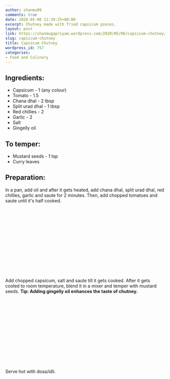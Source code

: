 ```yaml
---
author: shanmu09
comments: true
date: 2020-05-06 11:39:25+00:00
excerpt: Chutney made with fried capsicum pieces.
layout: post
link: https://shanmugapriyam.wordpress.com/2020/05/06/capsicum-chutney/
slug: capsicum-chutney
title: Capsicum Chutney
wordpress_id: 757
categories:
- Food and Culinary
---
```


<style>
.square {
    float:left;
    width: 49%;
    border-radius:5%;
    padding-bottom : 40%; /* = width for a 1:1 aspect ratio */
    margin:0.5%;
    background-position:center center;
    background-repeat:no-repeat;
    background-size:cover; /* you change this to "contain" if you don't want the images to be cropped */
}
	
#break {
    clear:both;
}

.img_1{background-image:url('https://shanmugapriyam.files.wordpress.com/2020/05/00000img_00000_burst20200506161631523_cover-1.jpg');}
.img_2{background-image:url('https://shanmugapriyam.files.wordpress.com/2020/05/00100lrportrait_00100_burst20200506161720879_cover.jpg');}
.img_3{background-image:url('https://shanmugapriyam.files.wordpress.com/2020/05/00000img_00000_burst20200506161927493_cover.jpg');}
.img_4{background-image:url('https://shanmugapriyam.files.wordpress.com/2020/05/00100lrportrait_00100_burst20200506181408738_cover.jpg');}


.resize_fit_center {
    max-width:60%;
    max-height:60%;
    vertical-align: middle;
    display: block;
    margin-left: auto;
    margin-right: auto;
    border-radius:5%;
}

.center {
  margin: auto;
  width: 60%;
}
</style>














## Ingredients:







  * Capsicum - 1 (any colour)
  * Tomato - 1.5
  * Chana dhal - 2 tbsp
  * Split urad dhal - 1 tbsp
  * Red chillies - 2
  * Garlic - 2
  * Salt
  * Gingelly oil






## To temper:







  * Mustard seeds - 1 tsp
  * Curry leaves






## Preparation:







In a pan, add oil and after it gets heated, add chana dhal, split urad dhal, red chillies, garlic and saute for 2 minutes. Then, add chopped tomatoes and saute until it's half cooked. 






<div class="square img_1">
</div>
<div class="square img_2">
</div>
<div id="break"> </div>
<p/>






Add chopped capsicum, salt and saute till it gets cooked. After it gets cooled to room temperature, blend it in a mixer and temper with mustard seeds. **Tip: Adding gingelly oil enhances the taste of chutney.**





<div class="square img_3">
</div>
<div class="square img_4">
</div>
<div id="break"> </div>
<p/>








Serve hot with dosa/idli.












